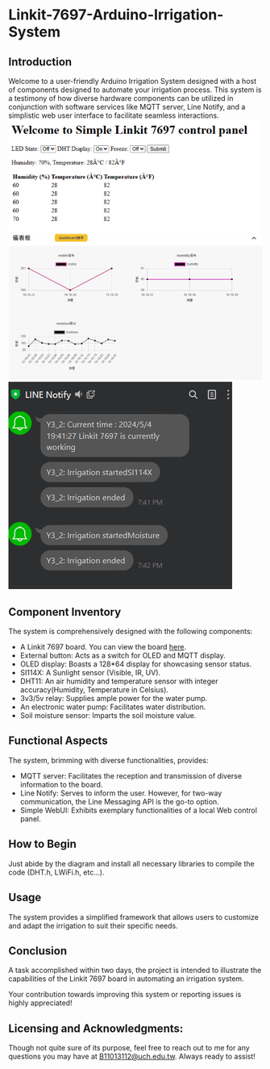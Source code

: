 # Linkit-7697-Arduino-Irrigation-System

  

## Introduction

  

Welcome to a user-friendly Arduino Irrigation System designed with a host of components designed to automate your irrigation process. This system is a testimony of how diverse hardware components can be utilized in conjunction with software services like MQTT server, Line Notify, and a simplistic web user interface to facilitate seamless interactions.  
![WebUI](https://github.com/SAMMYBOOOOM/Linkit-7697-Arduino-Irrigate-System/blob/main/img/Simple_WebUI.png)
![MQTT](https://github.com/SAMMYBOOOOM/Linkit-7697-Arduino-Irrigate-System/blob/main/img/MQTT_server.png)
![Line notify](https://github.com/SAMMYBOOOOM/Linkit-7697-Arduino-Irrigate-System/blob/main/img/Line_Notify.png)

  

## Component Inventory

  

The system is comprehensively designed with the following components:

  

- A Linkit 7697 board. You can view the board [here](https://www.seeedstudio.com/LinkIt-7697-p-2818.html).
- External button: Acts as a switch for OLED and MQTT display.
- OLED display: Boasts a 128*64 display for showcasing sensor status.
- SI114X: A Sunlight sensor (Visible, IR, UV).
- DHT11: An air humidity and temperature sensor with integer accuracy(Humidity, Temperature in Celsius).
- 3v3/5v relay: Supplies ample power for the water pump.
- An electronic water pump: Facilitates water distribution.
- Soil moisture sensor: Imparts the soil moisture value.

  

## Functional Aspects

  

The system, brimming with diverse functionalities, provides:

  

- MQTT server: Facilitates the reception and transmission of diverse information to the board.
- Line Notify: Serves to inform the user. However, for two-way communication, the Line Messaging API is the go-to option.
- Simple WebUI: Exhibits exemplary functionalities of a local Web control panel.

  

## How to Begin

  

Just abide by the diagram and install all necessary libraries to compile the code (DHT.h, LWiFi.h, etc...).

  

## Usage

  

The system provides a simplified framework that allows users to customize and adapt the irrigation to suit their specific needs.

  

## Conclusion

  

A task accomplished within two days, the project is intended to illustrate the capabilities of the Linkit 7697 board in automating an irrigation system.

  

Your contribution towards improving this system or reporting issues is highly appreciated!

  

## Licensing and Acknowledgments:

  

Though not quite sure of its purpose, feel free to reach out to me for any questions you may have at B11013112@uch.edu.tw. Always ready to assist!
